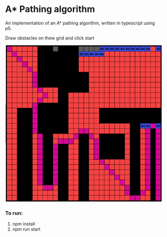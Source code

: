 # A* Pathing algorithm

An implementation of an A* pathing algorithm, written in typescript using p5. 

Draw obstacles on thew grid and click start

![alt text](astar_ss.png)

### To run:

1. npm install
2. npm run start
